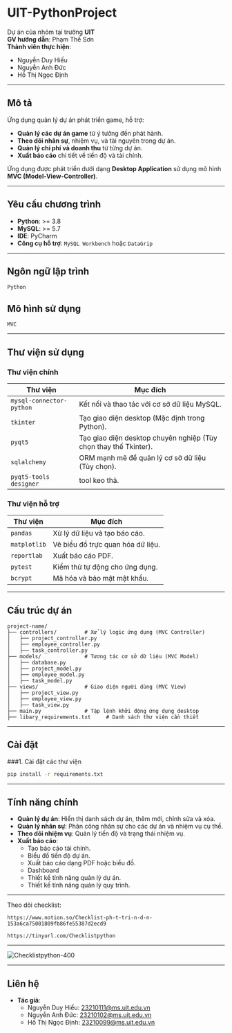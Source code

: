 
# **UIT-PythonProject**

Dự án của nhóm tại trường **UIT**  
**GV hướng dẫn**: Phạm Thế Sơn  
**Thành viên thực hiện**:  
- Nguyễn Duy Hiếu  
- Nguyễn Anh Đức  
- Hồ Thị Ngọc Định  

---

## **Mô tả**

Ứng dụng quản lý dự án phát triển game, hỗ trợ:
- **Quản lý các dự án game** từ ý tưởng đến phát hành.
- **Theo dõi nhân sự**, nhiệm vụ, và tài nguyên trong dự án.
- **Quản lý chi phí và doanh thu** từ từng dự án.
- **Xuất báo cáo** chi tiết về tiến độ và tài chính.

Ứng dụng được phát triển dưới dạng **Desktop Application** sử dụng mô hình **MVC (Model-View-Controller)**.

---

## **Yêu cầu chương trình**
- **Python**: >= 3.8  
- **MySQL**: >= 5.7  
- **IDE**: PyCharm  
- **Công cụ hỗ trợ**: `MySQL Workbench` hoặc `DataGrip`

---

## **Ngôn ngữ lập trình**
```plaintext
Python
```

## **Mô hình sử dụng**
```plaintext
MVC
```

---

## **Thư viện sử dụng**

### **Thư viện chính**
| Thư viện                  | Mục đích                                                         |
|---------------------------|------------------------------------------------------------------|
| `mysql-connector-python`  | Kết nối và thao tác với cơ sở dữ liệu MySQL.                     |
| `tkinter`                 | Tạo giao diện desktop (Mặc định trong Python).                   |
| `pyqt5`                   | Tạo giao diện desktop chuyên nghiệp (Tùy chọn thay thế Tkinter). |
| `sqlalchemy`              | ORM mạnh mẽ để quản lý cơ sở dữ liệu (Tùy chọn).                 |
| `pyqt5-tools designer`    | tool keo thả.                                                    |

### **Thư viện hỗ trợ**
| Thư viện                  | Mục đích                                                        |
|---------------------------|-----------------------------------------------------------------|
| `pandas`                  | Xử lý dữ liệu và tạo báo cáo.                                   |
| `matplotlib`              | Vẽ biểu đồ trực quan hóa dữ liệu.                              |
| `reportlab`               | Xuất báo cáo PDF.                                              |
| `pytest`                  | Kiểm thử tự động cho ứng dụng.                                 |
| `bcrypt`                  | Mã hóa và bảo mật mật khẩu.                                    |

---

## **Cấu trúc dự án**

```plaintext
project-name/
├── controllers/         # Xử lý logic ứng dụng (MVC Controller)
│   ├── project_controller.py
│   ├── employee_controller.py
│   ├── task_controller.py
├── models/              # Tương tác cơ sở dữ liệu (MVC Model)
│   ├── database.py
│   ├── project_model.py
│   ├── employee_model.py
│   ├── task_model.py
├── views/               # Giao diện người dùng (MVC View)
│   ├── project_view.py
│   ├── employee_view.py
│   ├── task_view.py
├── main.py              # Tập lệnh khởi động ứng dụng desktop
├── libary_requirements.txt     # Danh sách thư viện cần thiết
```

---

## **Cài đặt**
###1. Cài đặt các thư viện
```bash
pip install -r requirements.txt
```

---

## **Tính năng chính**
- **Quản lý dự án**: Hiển thị danh sách dự án, thêm mới, chỉnh sửa và xóa.
- **Quản lý nhân sự**: Phân công nhân sự cho các dự án và nhiệm vụ cụ thể.
- **Theo dõi nhiệm vụ**: Quản lý tiến độ và trạng thái nhiệm vụ.
- **Xuất báo cáo**:
  - Tạo báo cáo tài chính.
  - Biểu đồ tiến độ dự án.
  - Xuất báo cáo dạng PDF hoặc biểu đồ.
  - Dashboard
  - Thiết kế tính năng quản lý dự án.
  - Thiết kế tính năng quản lý quy trình.
---
Theo dõi checklist:
```
https://www.notion.so/Checklist-ph-t-tri-n-d-n-153a6ca75001809fb86fe55387d2ecd9
```
```
https://tinyurl.com/Checklistpython
```
---

![Checklistpython-400](https://github.com/user-attachments/assets/1d27931d-3183-4b22-8863-29e4c8e244f6)

---

## **Liên hệ**
- **Tác giả**: 
  - Nguyễn Duy Hiếu:  23210111@ms.uit.edu.vn 
  - Nguyễn Anh Đức:   23210102@ms.uit.edu.vn  
  - Hồ Thị Ngọc Định: 23210099@ms.uit.edu.vn 
